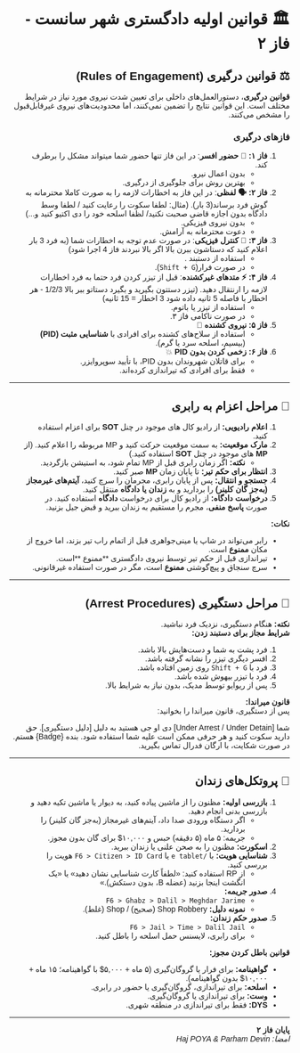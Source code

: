 <div dir="rtl" style="text-align: right; font-family: 'Vazir', 'Arial', sans-serif;">

# 🏛️ **قوانین اولیه دادگستری شهر سانست - فاز ۲**


## ⚖️ **قوانین درگیری (Rules of Engagement)**

**قوانین درگیری**، دستورالعمل‌های داخلی برای تعیین شدت نیروی مورد نیاز در شرایط مختلف است. این قوانین نتایج را تضمین نمی‌کنند، اما محدودیت‌های نیروی غیرقابل‌قبول را مشخص می‌کنند.

### **فازهای درگیری**  
1. **فاز ۱: 👮 حضور افسر**: در این فاز تنها حضور شما میتواند مشکل را برطرف کند. 
   - بدون اعمال نیرو.  
   - بهترین روش برای جلوگیری از درگیری.  
2. **فاز ۲: 🗣️ لفظی**: در این فاز به اخطارات لازمه را به صورت کاملا محترمانه به گوش فرد برساند(3 بار). (مثال: لطفا سکوت را رعایت کنید / لطفا وسط دادگاه بدون اجازه قاضی صحبت نکنید/ لظفا اسلحه خود را دی اکتیو کنید و...)    
   - بدون نیروی فیزیکی.  
   - دعوت محترمانه به آرامش.  
3. **فاز ۳: 🤝 کنترل فیزیکی**: در صورت عدم توجه به اخطارات شما (به فرد 3 بار اعلام کنید که دستاشون ببرن بالا اگر بالا نبردند فاز 4 اجرا شود)  
   - استفاده از دستبند .  
   - در صورت فرار(`Shift + G`).  
4. **فاز ۴: ⚡ متدهای غیرکشنده**: قبل از تیزر کردن فرد حتما به فرد اخطارات لازمه را ارنتقال دهید. (تیزر دستتون بگیرید و بگیرد دستاتو ببر بالا 1/2/3 - هر اخطار با فاصله 5 ثانیه داده شود 3 اخطار = 15 ثانیه)   
   - استفاده از تیزر یا باتوم.  
   - در صورت ناکامی فاز ۳.  
7. **فاز ۵: نیروی کشنده** 🔫  
   - استفاده از سلاح‌های کشنده برای افرادی با **شناسایی مثبت (PID)** (بیسیم، اسلحه سرد یا گرم).  
8. **فاز ۶: زخمی کردن بدون PID** 💥  
   - برای قاتلان شهروندان بدون PID، با تأیید سوپروایزر.  
   - فقط برای افرادی که تیراندازی کرده‌اند.

---

## 🚨 **مراحل اعزام به رابری**

1. **اعلام رادیویی:** از رادیو کال های موجود در چنل **SOT** برای اعزام استفاده کنید.  
2. **مارک موقعیت:** به سمت موقعیت حرکت کنید و MP مربوطه را اعلام کنید. (از **MP** های موجود در چنل **SOT** استفاده کنید.) 
   - **نکته:** اگر زمان رابری قبل از MP تمام شود، به استیشن بازگردید.  
3. **انتظار برای حکم تیر:** تا پایان زمان **MP** صبر کنید.  
4. **جستجو و انتقال:** پس از پایان رابری، مجرمان را سرچ کنید، **آیتم‌های غیرمجاز (به‌جز گان کلینر)** را بردارید و به **زندان یا دادگاه** منتقل کنید.  
5. **درخواست دادگاه:** از رادیو کال برای درخواست **دادگاه** استفاده کنید. در صورت **پاسخ منفی**، مجرم را مستقیم به زندان ببرید و قبض جیل بزنید.  

**نکات:**  
- رابر می‌تواند در شاپ یا مینی‌جواهری قبل از اتمام راب تیر بزند، اما خروج از مکان **ممنوع** است.  
- تیراندازی قبل از حکم تیر توسط نیروی دادگستری **ممنوع **است.  
- سرچ سنجاق و پیچ‌گوشتی **ممنوع** است، مگر در صورت استفاده غیرقانونی.  

---

## 🔗 **مراحل دستگیری (Arrest Procedures)**

**نکته:** هنگام دستگیری، نزدیک فرد نباشید.  
**شرایط مجاز برای دستبند زدن:**  
1. فرد پشت به شما و دست‌هایش بالا باشد.  
2. افسر دیگری تیزر را نشانه گرفته باشد.  
3. فرد با `Shift + G` روی زمین افتاده باشد.  
4. فرد با تیزر بیهوش شده باشد.  
5. پس از ریوایو توسط مدیک، بدون نیاز به شرایط بالا.  

**قانون میراندا:**  
پس از دستگیری، قانون میراندا را بخوانید:  

شما [Under Arrest / Under Detain] دی او جی هستید به دلیل [دلیل دستگیری]. حق دارید سکوت کنید و هر حرفی ممکن است علیه شما استفاده شود. بنده {Badge} هستم. در صورت شکایت، با ارگان فدرال تماس بگیرید.


---

## 🏢 **پروتکل‌های زندان**

1. **بازرسی اولیه:** مظنون را از ماشین پیاده کنید، به دیوار یا ماشین تکیه دهید و بازرسی بدنی انجام دهید.  
   - اگر دستگاه ورودی صدا داد، آیتم‌های غیرمجاز (به‌جز گان کلینر) را بردارید.  
   - جریمه: ۵ ماه (۵ دقیقه) حبس و ۱۰,۰۰۰$ برای گان بدون مجوز.  
2. **اسکورت:** مظنون را به صحن علنی یا زندان ببرید.  
3. **شناسایی هویت:** با `/e tablet` یا `F6 > Citizen > ID Card` هویت را بررسی کنید.  
   - از RP استفاده کنید: «لطفاً کارت شناسایی نشان دهید» یا «یک انگشت اینجا بزنید (عضله B، بدون دستکش).»  
4. **صدور جریمه:**  
   - `F6 > Ghabz > Dalil > Meghdar Jarime`  
   - **نمونه دلیل:** Shop Robbery (صحیح) / Shop (غلط).  
5. **صدور حکم زندان:**  
   - `F6 > Jail > Time > Dalil Jail`  
   - برای رابری، لایسنس حمل اسلحه را باطل کنید.  

**قوانین باطل کردن مجوز:**  
- **گواهینامه:** برای فرار یا گروگان‌گیری (۵ ماه + ۵,۰۰۰$ با گواهینامه؛ ۱۵ ماه + ۱۰,۰۰۰$ بدون گواهینامه).  
- **اسلحه:** برای تیراندازی، گروگان‌گیری یا حضور در رابری.  
- **وست:** برای تیراندازی یا گروگان‌گیری.  
- **DYS:** فقط برای تیراندازی در منطقه شهری.

---

**پایان فاز ۲**  
*امضا: Haj POYA & Parham Devin*

</div>
